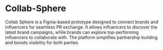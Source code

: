 # Collab-Sphere
Collab Sphere is a Figma-based prototype designed to connect brands and influencers for seamless PR exchange. It allows influencers to discover the latest brand campaigns, while brands can explore top-performing influencers to collaborate with. The platform simplifies partnership building and boosts visibility for both parties.
